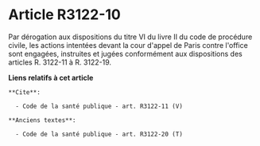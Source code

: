 # Article R3122-10

Par dérogation aux dispositions du titre VI du livre II du code de procédure civile, les actions intentées devant la cour
d'appel de Paris contre l'office sont engagées, instruites et jugées conformément aux dispositions des articles R. 3122-11 à
R. 3122-19.

**Liens relatifs à cet article**

	**Cite**:

	  - Code de la santé publique - art. R3122-11 (V)

	**Anciens textes**:

	  - Code de la santé publique - art. R3122-20 (T)
